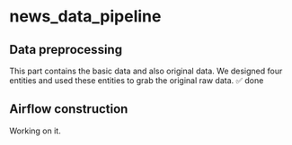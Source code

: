 # news_data_pipeline
## Data preprocessing
This part contains the basic data and also original data. We designed four entities and used these entities to grab the original raw data.
✅ done

## Airflow construction 
Working on it.